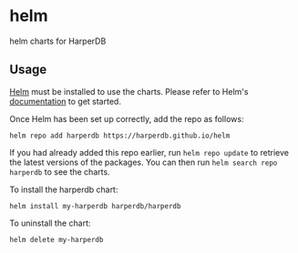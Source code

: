 # helm
helm charts for HarperDB

## Usage

[Helm](https://helm.sh) must be installed to use the charts.  Please refer to
Helm's [documentation](https://helm.sh/docs) to get started.

Once Helm has been set up correctly, add the repo as follows:

    helm repo add harperdb https://harperdb.github.io/helm

If you had already added this repo earlier, run `helm repo update` to retrieve
the latest versions of the packages.  You can then run `helm search repo
harperdb` to see the charts.

To install the harperdb chart:

    helm install my-harperdb harperdb/harperdb

To uninstall the chart:

    helm delete my-harperdb
